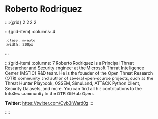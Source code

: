 # Roberto Rodriguez

::::{grid} 2 2 2 2

:::{grid-item}
:columns: 4

```{image} ../images/collaborators/Roberto-Rodriguez.png
:class: m-auto
:width: 200px
```

:::

:::{grid-item}
:columns: 7
Roberto Rodriquez is a Principal Threat Researcher and Security engineer at the Microsoft Threat Intelligence Center (MSTIC) R&D team. He is the founder of the Open Threat Research (OTR) community and author of several open-source projects, such as the Threat Hunter Playbook, OSSEM, SimuLand, ATT&CK Python Client, Security Datasets, and more. You can find all his contributions to the InfoSec community in the OTR GitHub Open.

**Twitter:** https://twitter.com/Cyb3rWard0g
:::

::::
